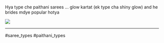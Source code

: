 Hya type che paithani sarees ... glow kartat (ek type cha shiny glow) and he brides mdye popular hotya

![](https://i.imgur.com/7kQBrsV.png)

-----
#saree_types #paithani_types



